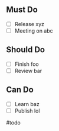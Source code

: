 ## Must Do

- [ ] Release xyz
- [ ] Meeting on abc

## Should Do

- [ ] Finish foo
- [ ] Review bar

## Can Do

- [ ] Learn baz
- [ ] Publish lol

#todo

